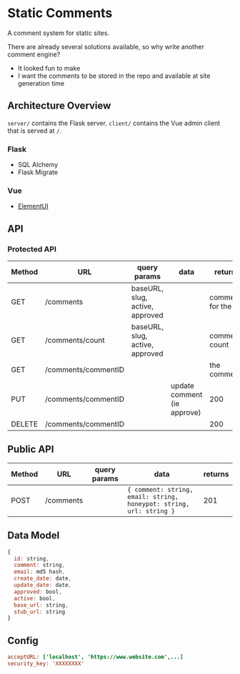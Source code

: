 # Static Comments

A comment system for static sites.

There are already several solutions available, so why write another comment engine?

- It looked fun to make
- I want the comments to be stored in the repo and available at site generation time

## Architecture Overview

`server/` contains the Flask server. `client/` contains the Vue admin client that is served at `/`.

### Flask

- SQL Alchemy
- Flask Migrate

### Vue

- [ElementUI](https://element.eleme.io)

## API

### Protected API 

|   Method   |    URL     |  query params   |  data                           | returns               |
|------------|------------|-----------------|---------------------------------|---------------------  |
|  GET       | /comments  | baseURL, slug, active, approved   |               |  comments for the url |
|  GET       | /comments/count | baseURL, slug, active, approved |            |        comment count  |
|  GET       | /comments/commentID |                 |                        |  the comment          |
|  PUT       | /comments/commentID |                 | update comment (ie approve) |  200             |
|  DELETE    | /comments/commentID |                 |                        |  200                  |

## Public API

|   Method   |    URL     | query params |  data   | returns    |
|------------|------------|--------------|---------|------------|
|  POST      |  /comments |              | `{ comment: string, email: string, honeypot: string, url: string }` | 201 |

## Data Model

```js
{
  id: string,
  comment: string,
  email: md5 hash,
  create_date: date,
  update_date: date,
  approved: bool,
  active: bool,
  base_url: string,
  stub_url: string
}
```

## Config

```ini
acceptURL: ['localhost', 'https://www.website.com',...]
security_key: 'XXXXXXXX'
```


